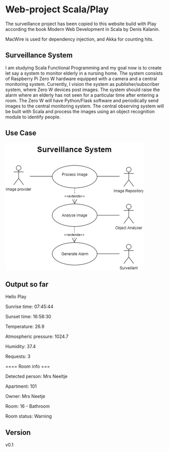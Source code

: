 # Web-project Scala/Play


The surveillance project has been copied to this website build with Play according the book Modern Web Development in Scala by Denis Kalanin.

MacWire is used for dependency injection, and Akka for counting hits.

## Surveillance System
I am studying Scala Functional Programming and my goal now is to create let say a system to monitor elderly in a nursing home.
The system consists of Raspberry Pi Zero W hardware equipped with a camera and a central monitoring system. Currently, I vision the system as publisher/subscriber system, where Zero W devices post images. The system should raise the alarm where an elderly has not seen for a particular time after entering a room.
The Zero W will have Python/Flask software and periodically send images to the central monitoring system.
The central observing system will be built with Scala and process the images using an object recognition module to identify people.

## Use Case
<img src="https://github.com/rbontekoe/surveillance/blob/master/Surveillance%20System.png" />

## Output so far
Hello Play

Sunrise time: 07:45:44

Sunset time: 16:58:30

Temperature: 26.9

Atmospheric pressure: 1024.7

Humidity: 37.4

Requests: 3


==== Room info ===


Detected person: Mrs Neeltje

Apartment: 101

Owner: Mrs Neetje

Room: 16 - Bathroom

Room status: Warning

## Version
v0.1